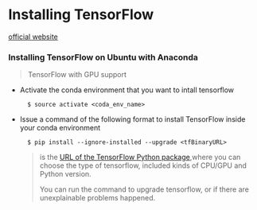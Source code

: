 # Installing TensorFlow

[official website](https://www.tensorflow.org/install/)

### Installing TensorFlow on Ubuntu with Anaconda
> TensorFlow with GPU support

- Activate the conda environment that you want to intall tensorflow

        $ source activate <coda_env_name>

- Issue a command of the following format to install TensorFlow inside your conda environment

        $ pip install --ignore-installed --upgrade <tfBinaryURL>

    > <tfBinaryURL> is the [URL of the TensorFlow Python package](https://tensorflow.google.cn/install/install_linux#the_url_of_the_tensorflow_python_package),where you can choose the type of tensorflow, included kinds of CPU/GPU and Python version.
    >
    > You can run the command to upgrade tensorflow, or if there are unexplainable problems happened.
